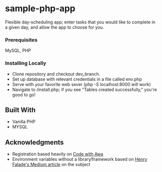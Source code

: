 # sample-php-app

Flexible day-scheduling app; enter tasks that you would like to complete in a given day, and allow the app to choose for you.


### Prerequisites

MySQL, PHP

### Installing Locally

* Clone repository and checkout dev_branch. 
* Set up database with relevant credentials in a file called env.php
* Serve with your favorite web sever (php -S localhost:8000 will work)
* Navigate to /install.php; if you see "Tables created successfully," you're good to go!


## Built With

* Vanilla PHP
* MYSQL



## Acknowledgments

* Registration based heavily on [Code with Awa](https://codewithawa.com/posts/complete-user-registration-system-using-php-and-mysql-database) 
* Environment variables without a library/framework based on [Henry Falade's Medium article](https://medium.com/@hfally/how-to-create-an-environment-variable-file-like-laravel-symphonys-env-37c20fc23e72) on the subject
